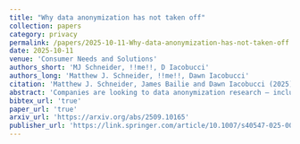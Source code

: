 ```yaml
---
title: "Why data anonymization has not taken off"
collection: papers
category: privacy
permalink: /papers/2025-10-11-Why-data-anonymization-has-not-taken-off
date: 2025-10-11
venue: 'Consumer Needs and Solutions'
authors_short: 'MJ Schneider, !!me!!, D Iacobucci'
authors_long: 'Matthew J. Schneider, !!me!!, Dawn Iacobucci'
citation: 'Matthew J. Schneider, James Bailie and Dawn Iacobucci (2025). “Why Data Anonymization Has Not Taken Off”. <i>Customer Needs and Solutions</i> 12 (9). issn: 2196-2928. doi: <a href="https://doi.org/10.1007/s40547-025-00158-5" target="_blank">10.1007/s40547-025-00158-5</a>'
abstract: 'Companies are looking to data anonymization research – including differential private and synthetic data methods – for simple and straightforward compliance solutions. But data anonymization has not taken off in practice because it is anything but simple to implement. For one, it requires making complex choices which are case dependent, such as the domain of the dataset to anonymize; the units to protect; the scope where the data protection should extend to; and the standard of protection. Each variation of these choices changes the very meaning, as well as the practical implications, of differential privacy (or of any other measure of data anonymization). Yet differential privacy is frequently being branded as the same privacy guarantee regardless of variations in these choices. Some data anonymization methods can be effective, but only when the insights required are much larger than the unit of protection. Given that businesses care about profitability, any solution must preserve the patterns between a firm&rsquo;s data and that profitability. As a result, data anonymization solutions usually need to be bespoke and case-specific, which reduces their scalability. Companies should not expect easy wins, but rather recognize that anonymization is just one approach to data privacy with its own particular advantages and drawbacks, while the best strategies jointly leverage the full range of approaches to data privacy and security in combination.'
bibtex_url: 'true'
paper_url: 'true'
arxiv_url: 'https://arxiv.org/abs/2509.10165'
publisher_url: 'https://link.springer.com/article/10.1007/s40547-025-00158-5'
---
```


